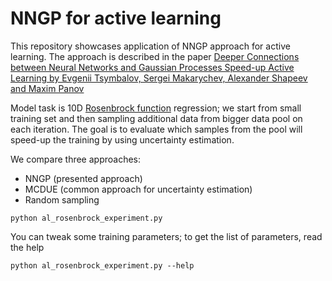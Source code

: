 # NNGP for active learning

This repository showcases application of NNGP approach for active learning. The approach is described in the paper [Deeper Connections between Neural Networks and Gaussian Processes
Speed-up Active Learning by Evgenii Tsymbalov, Sergei Makarychev, Alexander Shapeev and Maxim Panov](http://www.gatsby.ucl.ac.uk/~balaji/udl2019/accepted-papers/UDL2019-paper-53.pdf)

Model task is 10D [Rosenbrock function](https://en.wikipedia.org/wiki/Rosenbrock_function) regression; we start from small training set and then sampling additional data from bigger data pool on each iteration. The goal is to evaluate which samples from the pool will speed-up the training by using uncertainty estimation.

We compare three approaches:
- NNGP (presented approach)
- MCDUE (common approach for uncertainty estimation)
- Random sampling

```shell script
python al_rosenbrock_experiment.py
```

You can tweak some training parameters; to get the list of parameters, read the help

```shell script
python al_rosenbrock_experiment.py --help
```

